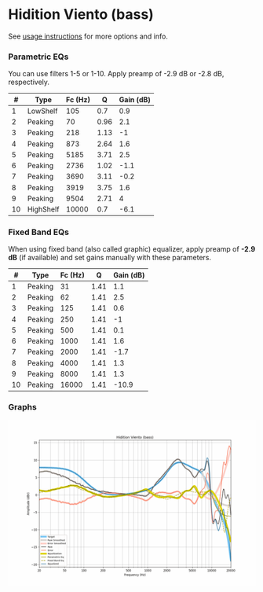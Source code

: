 # Hidition Viento (bass)
See [usage instructions](https://github.com/jaakkopasanen/AutoEq#usage) for more options and info.

### Parametric EQs
You can use filters 1-5 or 1-10. Apply preamp of -2.9 dB or -2.8 dB, respectively.

|   # | Type      |   Fc (Hz) |    Q |   Gain (dB) |
|-----|-----------|-----------|------|-------------|
|   1 | LowShelf  |       105 | 0.7  |         0.9 |
|   2 | Peaking   |        70 | 0.96 |         2.1 |
|   3 | Peaking   |       218 | 1.13 |        -1   |
|   4 | Peaking   |       873 | 2.64 |         1.6 |
|   5 | Peaking   |      5185 | 3.71 |         2.5 |
|   6 | Peaking   |      2736 | 1.02 |        -1.1 |
|   7 | Peaking   |      3690 | 3.11 |        -0.2 |
|   8 | Peaking   |      3919 | 3.75 |         1.6 |
|   9 | Peaking   |      9504 | 2.71 |         4   |
|  10 | HighShelf |     10000 | 0.7  |        -6.1 |

### Fixed Band EQs
When using fixed band (also called graphic) equalizer, apply preamp of **-2.9 dB** (if available) and set gains manually with these parameters.

|   # | Type    |   Fc (Hz) |    Q |   Gain (dB) |
|-----|---------|-----------|------|-------------|
|   1 | Peaking |        31 | 1.41 |         1.1 |
|   2 | Peaking |        62 | 1.41 |         2.5 |
|   3 | Peaking |       125 | 1.41 |         0.6 |
|   4 | Peaking |       250 | 1.41 |        -1   |
|   5 | Peaking |       500 | 1.41 |         0.1 |
|   6 | Peaking |      1000 | 1.41 |         1.6 |
|   7 | Peaking |      2000 | 1.41 |        -1.7 |
|   8 | Peaking |      4000 | 1.41 |         1.3 |
|   9 | Peaking |      8000 | 1.41 |         1.3 |
|  10 | Peaking |     16000 | 1.41 |       -10.9 |

### Graphs
![](./Hidition%20Viento%20(bass).png)
